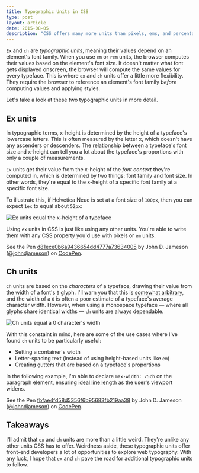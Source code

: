 ```yaml
---
title: Typographic Units in CSS
type: post
layout: article
date: 2015-08-05
description: "CSS offers many more units than pixels, ems, and percentages. But out of all the units available to us, I find two the most intriguing: ex and ch."
---
```


`Ex` and `ch` are _typographic units_, meaning their values depend on an element's font family. When you use `em` or `rem` units, the browser computes their values based on the element's font size. It doesn't matter what font gets displayed onscreen, the browser will compute the same values for every typeface. This is where `ex` and `ch` units offer a little more flexibility. They require the browser to reference an element's font family _before_ computing values and applying styles.

Let's take a look at these two typographic units in more detail.

Ex units
--------

In typographic terms, x-height is determined by the height of a typeface's lowercase letters. This is often measured by the letter x, which doesn't have any ascenders or descenders. The relationship between a typeface's font size and x-height can tell you a lot about the typeface's proportions with only a couple of measurements.

`Ex` units get their value from the x-height of the _font context_ they're computed in, which is determined by two things: font family and font size. In other words, they're equal to the x-height of a specific font family at a specific font size.

To illustrate this, if Helvetica Neue is set at a font size of `100px`, then you can expect `1ex` to equal about `52px`:

![Ex units equal the x-height of a typeface](typographic-units-ex-units.svg)

Using `ex` units in CSS is just like using any other units. You're able to write them with any CSS property you'd use with pixels or `em` units.

<p data-height='270' data-theme-id='2137' data-slug-hash='d81ece0b6a9436654dd4777a73634005' data-default-tab='result' data-user='johndjameson' class='codepen'>See the Pen <a href='http://codepen.io/johndjameson/pen/d81ece0b6a9436654dd4777a73634005/'>d81ece0b6a9436654dd4777a73634005</a> by John D. Jameson (<a href='http://codepen.io/johndjameson'>@johndjameson</a>) on <a href='http://codepen.io'>CodePen</a>.</p>
<script async src='https://assets.codepen.io/assets/embed/ei.js'></script>

Ch units
--------

`Ch` units are based on the _characters_ of a typeface, drawing their value from the width of a font's `0` glyph. I'll warn you that this is [somewhat arbitrary][meyer-defining-ch], and the width of a `0` is often a poor estimate of a typeface's average character width. However, when using a monospace typeface — where all glyphs share identical widths — `ch` units are always dependable.

![Ch units equal a 0 character's width](typographic-units-ch-units.svg)

With this constaint in mind, here are some of the use cases where I've found `ch` units to be particularly useful:

- Setting a container's width
- Letter-spacing text (instead of using height-based units like `em`)
- Creating gutters that are based on a typeface's proportions

In the following example, I'm able to declare `max-width: 75ch` on the paragraph element, ensuring [ideal line length][csstricks-45-75] as the user's viewport widens.

<p data-height="257" data-theme-id="2137" data-slug-hash="fbfae4fd58d5356f6b95683fb219aa38" data-default-tab="result" data-user="johndjameson" class='codepen'>See the Pen <a href='http://codepen.io/johndjameson/pen/fbfae4fd58d5356f6b95683fb219aa38/'>fbfae4fd58d5356f6b95683fb219aa38</a> by John D. Jameson (<a href='http://codepen.io/johndjameson'>@johndjameson</a>) on <a href='http://codepen.io'>CodePen</a>.</p>
<script async src="//assets.codepen.io/assets/embed/ei.js"></script>

Takeaways
---------

I'll admit that `ex` and `ch` units are more than a little weird. They're unlike any other units CSS has to offer. Weirdness aside, these typographic units offer front-end developers a lot of opportunities to explore web typography. With any luck, I hope that `ex` and `ch` pave the road for additional typographic units to follow.

[csstricks-45-75]: https://css-tricks.com/bookmarklet-colorize-text-45-75-characters-line-length-testing/
[meyer-defining-ch]: http://meyerweb.com/eric/thoughts/2012/05/15/defining-ch/
